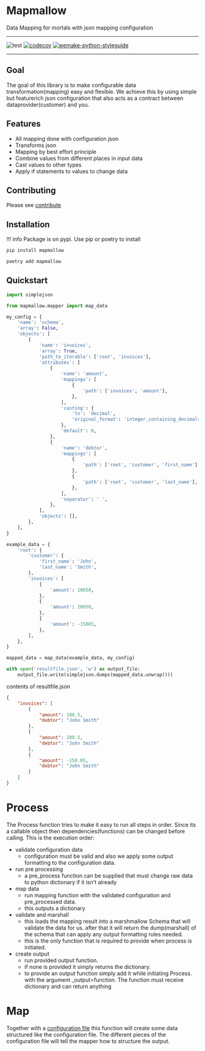 # Mapmallow
Data Mapping for mortals with json mapping configuration
___
![test](https://github.com/greenbird/piri/workflows/test/badge.svg)
[![codecov](https://codecov.io/gh/greenbird/piri/branch/master/graph/badge.svg)](https://codecov.io/gh/greenbird/piri)
[![wemake-python-styleguide](https://img.shields.io/badge/style-wemake-000000.svg)](https://github.com/wemake-services/wemake-python-styleguide)
___


## Goal

The goal of this library is to make configurable data transformation(mapping) easy and flexible. We achieve this by using simple but featurerich json configuration that also acts as a contract between dataprovider(customer) and you.

## Features

* All mapping done with configuration json
* Transforms json
* Mapping by best effort principle
* Combine values from different places in input data
* Cast values to other types
* Apply if statements to values to change data

## Contributing
Please see [contribute](../contributing)

## Installation

!!! info
    Package is on pypi. Use pip or poetry to install

```sh
pip install mapmallow
```
```sh
poetry add mapmallow
```

## Quickstart
```python
import simplejson

from mapmallow.mapper import map_data

my_config = {
    'name': 'schema',
    'array': False,
    'objects': [
        {
            'name': 'invoices',
            'array': True,
            'path_to_iterable': ['root', 'invoices'],
            'attributes': [
                {
                    'name': 'amount',
                    'mappings': [
                        {
                            'path': ['invoices', 'amount'],
                        },
                    ],
                    'casting': {
                        'to': 'decimal',
                        'original_format': 'integer_containing_decimals',
                    },
                    'default': 0,
                },
                {
                    'name': 'debtor',
                    'mappings': [
                        {
                            'path': ['root', 'customer', 'first_name'],
                        },
                        {
                            'path': ['root', 'customer', 'last_name'],
                        },
                    ],
                    'separator': ' ',
                },
            ],
            'objects': [],
        },
    ],
}

example_data = {
    'root': {
        'customer': {
            'first_name': 'John',
            'last_name': 'Smith',
        },
        'invoices': [
            {
                'amount': 10050,
            },
            {
                'amount': 20050,
            },
            {
                'amount': -15005,
            },
        ],
    },
}

mapped_data = map_data(example_data, my_config)

with open('resultfile.json', 'w') as output_file:
    output_file.write(simplejson.dumps(mapped_data.unwrap()))
```

contents of resultfile.json
```json
{
    "invoices": [
        {
            "amount": 100.5,
            "debtor": "John Smith"
        },
        {
            "amount": 200.5,
            "debtor": "John Smith"
        },
        {
            "amount": -150.05,
            "debtor": "John Smith"
        }
    ]
}

```
# Process

The Process function tries to make it easy to run all steps in order. Since its a callable object then dependencies(functions) can be changed before calling. This is the execution order:

* validate configuration data
  * configuration must be valid and also we apply some output formatting to the configuration data.
* run pre processing
  * a pre_process function can be supplied that must change raw data to python dictionary if it isn't already
* map data
  * run mapping function with the validated configuration and pre_processed data.
  * this outputs a dictionary
* validate and marshall
  * this loads the mapping result into a marshmallow Schema that will validate the data for us. after that it will return the dump(marshall) of the schema that can apply any output formatting rules needed.
  * this is the only function that is required to provide when process is initiated.
* create output
  * run provided output function.
  * if none is provided it simply returns the dictionary.
  * to provide an output function simply add it while initiating Process. with the argument \_output=function. The function must receive dictionary and can return anything


# Map

Together with a [configuration file](#configuration-file) this function will create some data structured like the configuration file. The different pieces of the configuration file will tell the mapper how to structure the output.
